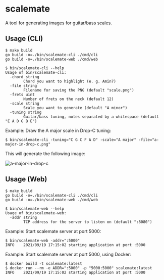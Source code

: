 # scalemate

A tool for generating images for guitar/bass scales.

## Usage (CLI)

```shell
$ make build
go build -o=./bin/scalemate-cli ./cmd/cli
go build -o=./bin/scalemate-web ./cmd/web

$ bin/scalemate-cli --help
Usage of bin/scalemate-cli:
  -chord string
        Chord you want to highlight (e. g. Amin7)
  -file string
        Filename for saving the PNG (default "scale.png")
  -frets uint
        Number of frets on the neck (default 12)
  -scale string
        Scale you want to generate (default "A minor")
  -tuning string
        Guitar/bass tuning, notes separated by a whitespace (default "E A D G B E")

```

Example: Draw the A major scale in Drop-C tuning:
```shell
$ bin/scalemate-cli -tuning="C G C F A D" -scale="A major" -file="a-major-in-drop-c.png"
```

This will generate the following image:

![a-major-in-drop-c](https://user-images.githubusercontent.com/32984536/133892891-42cbd796-c6a3-4cb2-a08b-df0fa2f40cfc.png)

## Usage (Web)

```shell
$ make build
go build -o=./bin/scalemate-cli ./cmd/cli
go build -o=./bin/scalemate-web ./cmd/web

$ bin/scalemate-web --help
Usage of bin/scalemate-web:
  -addr string
        TCP address for the server to listen on (default ":8080")
```

Example: Start scalemate server at port 5000:
```shell
$ bin/scalemate-web -addr=":5000"
INFO    2021/09/19 17:15:02 starting application at port :5000
```

Example: Start scalemate server at port 5000, using Docker:
```shell
$ docker build -t scalemate:latest
$ docker run --rm -e ADDR=":5000" -p "5000:5000" scalemate:latest
INFO    2021/09/19 17:15:02 starting application at port :5000
```